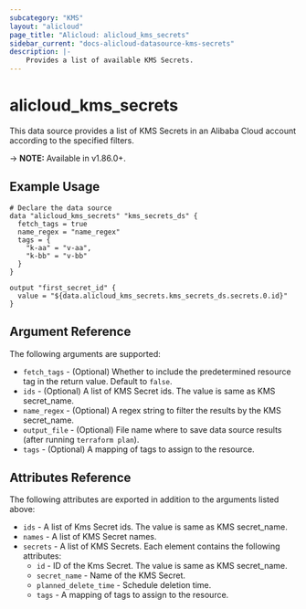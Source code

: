 ```yaml
---
subcategory: "KMS"
layout: "alicloud"
page_title: "Alicloud: alicloud_kms_secrets"
sidebar_current: "docs-alicloud-datasource-kms-secrets"
description: |-
    Provides a list of available KMS Secrets.
---
```


# alicloud\_kms\_secrets

This data source provides a list of KMS Secrets in an Alibaba Cloud account according to the specified filters.
 
-> **NOTE:** Available in v1.86.0+.

## Example Usage

```
# Declare the data source
data "alicloud_kms_secrets" "kms_secrets_ds" {
  fetch_tags = true
  name_regex = "name_regex"
  tags = {
    "k-aa" = "v-aa",
    "k-bb" = "v-bb"
  }
}

output "first_secret_id" {
  value = "${data.alicloud_kms_secrets.kms_secrets_ds.secrets.0.id}"
}
```

## Argument Reference

The following arguments are supported:

* `fetch_tags` - (Optional) Whether to include the predetermined resource tag in the return value. Default to `false`.
* `ids` - (Optional) A list of KMS Secret ids. The value is same as KMS secret_name.
* `name_regex` - (Optional) A regex string to filter the results by the KMS secret_name.
* `output_file` - (Optional) File name where to save data source results (after running `terraform plan`).
* `tags` - (Optional) A mapping of tags to assign to the resource.

## Attributes Reference

The following attributes are exported in addition to the arguments listed above:

* `ids` -  A list of Kms Secret ids. The value is same as KMS secret_name. 
* `names` -  A list of KMS Secret names.
* `secrets` - A list of KMS Secrets. Each element contains the following attributes:
  * `id` - ID of the Kms Secret. The value is same as KMS secret_name.
  * `secret_name` - Name of the KMS Secret.
  * `planned_delete_time` - Schedule deletion time.
  * `tags` - A mapping of tags to assign to the resource.

